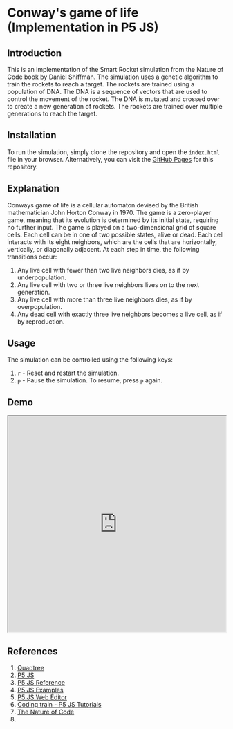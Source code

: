# Conway's game of life (Implementation in P5 JS)

## Introduction

This is an implementation of the Smart Rocket simulation from the Nature of Code book by Daniel Shiffman. The simulation uses a genetic algorithm to train the rockets to reach a target. The rockets are trained using a population of DNA. The DNA is a sequence of vectors that are used to control the movement of the rocket. The DNA is mutated and crossed over to create a new generation of rockets. The rockets are trained over multiple generations to reach the target.

## Installation

To run the simulation, simply clone the repository and open the `index.html` file in your browser. Alternatively, you can visit the [GitHub Pages](https://ghostscypher.github.io/game_of_life/src/index.html) for this repository.

## Explanation

Conways game of life is a cellular automaton devised by the British mathematician John Horton Conway in 1970. The game is a zero-player game, meaning that its evolution is determined by its initial state, requiring no further input. The game is played on a two-dimensional grid of square cells. Each cell can be in one of two possible states, alive or dead. Each cell interacts with its eight neighbors, which are the cells that are horizontally, vertically, or diagonally adjacent. At each step in time, the following transitions occur:

1. Any live cell with fewer than two live neighbors dies, as if by underpopulation.
2. Any live cell with two or three live neighbors lives on to the next generation.
3. Any live cell with more than three live neighbors dies, as if by overpopulation.
4. Any dead cell with exactly three live neighbors becomes a live cell, as if by reproduction.

## Usage

The simulation can be controlled using the following keys:

1. `r` - Reset and restart the simulation.
2. `p` - Pause the simulation. To resume, press `p` again.

## Demo

<iframe src="https://ghostscypher.github.io/game_of_life/src/index.html" title="Quadtree" width="100%" height="500px"></iframe>

## References

1. [Quadtree](https://en.wikipedia.org/wiki/conway's_game_of_life)
2. [P5 JS](https://p5js.org/)
3. [P5 JS Reference](https://p5js.org/reference/)
4. [P5 JS Examples](https://p5js.org/examples/)
5. [P5 JS Web Editor](https://editor.p5js.org/)
6. [Coding train - P5 JS Tutorials](https://www.youtube.com/user/shiffman/playlists?view=50&sort=dd&shelf_id=14)
7. [The Nature of Code](https://natureofcode.com/)
8. 